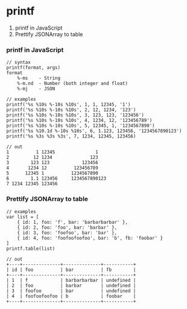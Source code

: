 # printf

1. printf in JavaScript
2. Prettify JSONArray to table

### printf in JavaScript

    // syntax
    printf(format, args)
    format
        %-ms    - String
        %-m.nd  - Number (both integer and float)
        %-mj    - JSON

    // examples
    printf('%s %10s %-10s %10s', 1, 1, 12345, '1')
    printf('%s %10s %-10s %10s', 2, 12, 1234, '123')
    printf('%s %10s %-10s %10s', 3, 123, 123, '123456')
    printf('%s %10s %-10s %10s', 4, 1234, 12, '123456789')
    printf('%s %10s %-10s %10s', 5, 12345, 1, '1234567890')
    printf('%s %10.1d %-10s %10s', 6, 1.123, 123456, '1234567890123')
    printf('%s %3s %3s %3s', 7, 1234, 12345, 123456)

    // out
    1          1 12345               1
    2         12 1234              123
    3        123 123            123456
    4       1234 12          123456789
    5      12345 1          1234567890
    6        1.1 123456     1234567890123
    7 1234 12345 123456

<script type="text/javascript">
    require(['printf'], function(printf) {
        printf('%s %10s %-10s %10s', 1, 1, 12345, '1')
        printf('%s %10s %-10s %10s', 2, 12, 1234, '123')
        printf('%s %10s %-10s %10s', 3, 123, 123, '123456')
        printf('%s %10s %-10s %10s', 4, 1234, 12, '123456789')
        printf('%s %10s %-10s %10s', 5, 12345, 1, '1234567890')
        printf('%s %10.1d %-10s %10s', 6, 1.123, 123456, '1234567890123')
        printf('%s %3s %3s %3s', 7, 1234, 12345, 123456)

        var list = [
            { id: 1, foo: 'f', bar: 'barbarbarbar' },
            { id: 2, foo: 'foo', bar: 'barbar' },
            { id: 3, foo: 'foofoo', bar: 'bar' },
            { id: 4, foo: 'foofoofoofoo', bar: 'b', fb: 'foobar' }
        ]
        printf.table(list)
    })
</script>

### Prettify JSONArray to table
    
    // examples
    var list = [
        { id: 1, foo: 'f', bar: 'barbarbarbar' },
        { id: 2, foo: 'foo', bar: 'barbar' },
        { id: 3, foo: 'foofoo', bar: 'bar' },
        { id: 4, foo: 'foofoofoofoo', bar: 'b', fb: 'foobar' }
    ]
    printf.table(list)

    // out
    +----+--------------+--------------+-----------+
    | id | foo          | bar          | fb        |
    +----+--------------+--------------+-----------+
    | 1  | f            | barbarbarbar | undefined |
    | 2  | foo          | barbar       | undefined |
    | 3  | foofoo       | bar          | undefined |
    | 4  | foofoofoofoo | b            | foobar    |
    +----+--------------+--------------+-----------+

